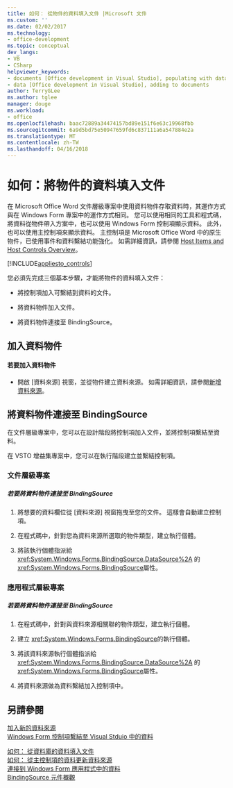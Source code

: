 ```yaml
---
title: 如何： 從物件的資料填入文件 |Microsoft 文件
ms.custom: ''
ms.date: 02/02/2017
ms.technology:
- office-development
ms.topic: conceptual
dev_langs:
- VB
- CSharp
helpviewer_keywords:
- documents [Office development in Visual Studio], populating with data
- data [Office development in Visual Studio], adding to documents
author: TerryGLee
ms.author: tglee
manager: douge
ms.workload:
- office
ms.openlocfilehash: baac72889a34474157bd89e151f6e63c19968fbb
ms.sourcegitcommit: 6a9d5bd75e50947659fd6c837111a6a547884e2a
ms.translationtype: MT
ms.contentlocale: zh-TW
ms.lasthandoff: 04/16/2018
---
```

# <a name="how-to-populate-documents-with-data-from-objects"></a>如何：將物件的資料填入文件
  在 Microsoft Office Word 文件層級專案中使用資料物件存取資料時，其運作方式與在 Windows Form 專案中的運作方式相同。 您可以使用相同的工具和程式碼，將資料從物件帶入方案中，也可以使用 Windows Form 控制項顯示資料。 此外，也可以使用主控制項來顯示資料。 主控制項是 Microsoft Office Word 中的原生物件，已使用事件和資料繫結功能強化。 如需詳細資訊，請參閱 [Host Items and Host Controls Overview](../vsto/host-items-and-host-controls-overview.md)。  
  
 [!INCLUDE[appliesto_controls](../vsto/includes/appliesto-controls-md.md)]  
  
 您必須先完成三個基本步驟，才能將物件的資料填入文件：  
  
-   將控制項加入可繫結到資料的文件。  
  
-   將資料物件加入文件。  
  
-   將資料物件連接至 BindingSource。   
  
## <a name="adding-a-data-object"></a>加入資料物件  
  
#### <a name="to-add-a-data-object"></a>若要加入資料物件  
  
-   開啟 [資料來源]  視窗，並從物件建立資料來源。 如需詳細資訊，請參閱[新增資料來源](/visualstudio/data-tools/add-new-data-sources)。  
  
## <a name="connecting-the-data-object-to-the-bindingsource"></a>將資料物件連接至 BindingSource  
 在文件層級專案中，您可以在設計階段將控制項加入文件，並將控制項繫結至資料。  
  
 在 VSTO 增益集專案中，您可以在執行階段建立並繫結控制項。  
  
### <a name="document-level-projects"></a>文件層級專案  
  
##### <a name="to-connect-the-data-object-to-the-bindingsource"></a>若要將資料物件連接至 BindingSource  
  
1.  將想要的資料欄位從 [資料來源]  視窗拖曳至您的文件。 這樣會自動建立控制項。  
  
2.  在程式碼中，針對您為資料來源所選取的物件類型，建立執行個體。  
  
3.  將該執行個體指派給 <xref:System.Windows.Forms.BindingSource.DataSource%2A> 的 <xref:System.Windows.Forms.BindingSource>屬性。  
  
### <a name="application-level-projects"></a>應用程式層級專案  
  
##### <a name="to-connect-the-data-object-to-the-bindingsource"></a>若要將資料物件連接至 BindingSource  
  
1.  在程式碼中，針對與資料來源相關聯的物件類型，建立執行個體。  
  
2.  建立 <xref:System.Windows.Forms.BindingSource>的執行個體。  
  
3.  將該資料來源執行個體指派給 <xref:System.Windows.Forms.BindingSource.DataSource%2A> 的 <xref:System.Windows.Forms.BindingSource>屬性。  
  
4.  將資料來源做為資料繫結加入控制項中。  
  
## <a name="see-also"></a>另請參閱  
 
 [加入新的資料來源](/visualstudio/data-tools/add-new-data-sources)   
 [Windows Form 控制項繫結至 Visual Stduio 中的資料](/visualstudio/data-tools/bind-windows-forms-controls-to-data-in-visual-studio)
 
 [如何： 從資料庫的資料填入文件](../vsto/how-to-populate-documents-with-data-from-a-database.md)   
 [如何： 從主控制項的資料更新資料來源](../vsto/how-to-update-a-data-source-with-data-from-a-host-control.md)   
 [連接到 Windows Form 應用程式中的資料](/visualstudio/data-tools/connecting-to-data-in-windows-forms-applications)   
 [BindingSource 元件概觀](/dotnet/framework/winforms/controls/bindingsource-component-overview)  
  
  